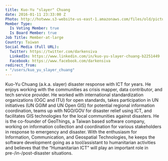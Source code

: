 ```yaml
---
title: Kuo-Yu "slayer" Chuang
date: 2016-01-11 23:33:00 Z
Photo: http://hotwww.s3-website-us-east-1.amazonaws.com/files/old/pictures/picture-317-1452565583.jpg
Member Type:
  Is Voting Member: true
  Is Board Member: true
Job Title: Member-at-large
Country: Taiwan
Social Media (Full URL):
  Twitter: https://twitter.com/darkensiva
  LinkedIn: https://www.linkedin.com/in/kuo-yu-slayer-chuang-b2251449
  Facebook: https://www.facebook.com/darkensiva
redirect_from:
- "/users/kuo_yu_slayer_chuang"
---
```


Kuo-Yu Chuang (a.k.a. slayer) disaster response with ICT for years. He enjoys working with the communities as crisis mapper, data contributor, and tech service provider. He worked with international standardization organizations (OGC and ITU) for open standards, takes participation in UN initiatives (UN GGIM and UN Open GIS) for potential regional information coordination, teams up with NGO/GOV for disaster relief using ICT, and facilitates GIS technologies for the local communities against disasters.
He is the co-founder of GeoThings, a Taiwan based software company, working on information collection and coordination for various stakeholders in response to emergency and disaster. With the enthusiasm for Information, Communication, and Geospatial Technologies, he keeps the software development going as a tool/assistant to humanitarian activities and believes that the “Humanitarian ICT” will play an important role in pre-/in-/post-disaster situations.
